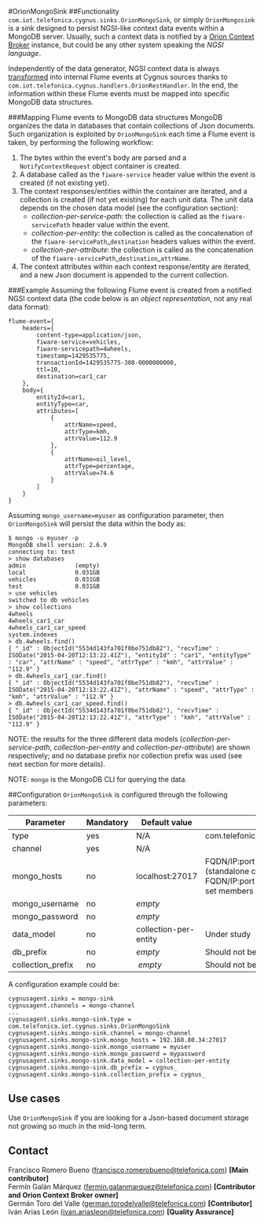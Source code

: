 #OrionMongoSink
##Functionality
`com.iot.telefonica.cygnus.sinks.OrionMongoSink`, or simply `OrionMongosink` is a sink designed to persist NGSI-like context data events within a MongoDB server. Usually, such a context data is notified by a [Orion Context Broker](https://github.com/telefonicaid/fiware-orion) instance, but could be any other system speaking the <i>NGSI language</i>.

Independently of the data generator, NGSI context data is always [transformed](from_ngsi_events_to_flume_events.md) into internal Flume events at Cygnus sources thanks to `com.iot.telefonica.cygnus.handlers.OrionRestHandler`. In the end, the information within these Flume events must be mapped into specific MongoDB data structures.

###Mapping Flume events to MongoDB data structures
MongoDB organizes the data in databases that contain collections of Json documents. Such organization is exploited by `OrionMongoSink` each time a Flume event is taken, by performing the following workflow:

1. The bytes within the event's body are parsed and a `NotifyContextRequest` object container is created.
2. A database called as the `fiware-service` header value within the event is created (if not existing yet).
3. The context responses/entities within the container are iterated, and a collection is created (if not yet existing) for each unit data. The unit data depends on the chosen data model (see the configuration section):
    * <i>collection-per-service-path</i>: the collection is called as the `fiware-servicePath` header value within the event.
    * <i>collection-per-entity</i>: the collection is called as the concatenation of the `fiware-servicePath`_`destination` headers values within the event.
    * <i>collection-per-attribute</i>: the collection is called as the concatenation of the `fiware-servicePath`\_`destination`\_`attrName`.
4. The context attributes within each context response/entity are iterated, and a new Json document is appended to the current collection.

###Example
Assuming the following Flume event is created from a notified NGSI context data (the code below is an <i>object representation</i>, not any real data format):

    flume-event={
        headers={
	        content-type=application/json,
	        fiware-service=vehicles,
	        fiware-servicepath=4wheels,
	        timestamp=1429535775,
	        transactionId=1429535775-308-0000000000,
	        ttl=10,
	        destination=car1_car
        },
        body={
	        entityId=car1,
	        entityType=car,
	        attributes=[
	            {
	                attrName=speed,
	                attrType=kmh,
	                attrValue=112.9
	            },
	            {
	                attrName=oil_level,
	                attrType=percentage,
	                attrValue=74.6
	            }
	        ]
	    }
    }

Assuming `mongo_username=myuser` as configuration parameter, then `OrionMongoSink` will persist the data within the body as:

    $ mongo -u myuser -p
    MongoDB shell version: 2.6.9
    connecting to: test
    > show databases
    admin              (empty)
    local              0.031GB
    vehicles           0.031GB
    test               0.031GB
    > use vehicles
    switched to db vehicles
    > show collections
    4wheels	
    4wheels_car1_car
    4wheels_car1_car_speed
    system.indexes
    > db.4wheels.find()
    { "_id" : ObjectId("5534d143fa701f0be751db82"), "recvTime" : ISODate("2015-04-20T12:13:22.41Z"), "entityId" : "car1", "entityType" : "car", "attrName" : "speed", "attrType" : "kmh", "attrValue" : "112.9" }
    > db.4wheels_car1_car.find()
    { "_id" : ObjectId("5534d143fa701f0be751db82"), "recvTime" : ISODate("2015-04-20T12:13:22.41Z"), "attrName" : "speed", "attrType" : "kmh", "attrValue" : "112.9" }
    > db.4wheels_car1_car_speed.find()
    { "_id" : ObjectId("5534d143fa701f0be751db82"), "recvTime" : ISODate("2015-04-20T12:13:22.41Z"), "attrType" : "kmh", "attrValue" : "112.9" }

NOTE: the results for the three different data models (<i>collection-per-service-path</i>, <i>collection-per-entity</i> and <i>collection-per-attribute</i>) are shown respectively; and no database prefix nor collection prefix was used (see next section for more details).

NOTE: `mongo` is the MongoDB CLI for querying the data.

##Configuration
`OrionMongoSink` is configured through the following parameters:

| Parameter | Mandatory | Default value | Comments |
|---|---|---|---|
| type | yes | N/A | com.telefonica.iot.cygnus.sinks.OrionMongoSink |
| channel | yes | N/A |
| mongo_hosts | no | localhost:27017 | FQDN/IP:port where the MongoDB server runs (standalone case) or comma-separated list of FQDN/IP:port pairs where the MongoDB replica set members run
| mongo_username | no | <i>empty</i> |
| mongo_password | no | <i>empty</i> |
| data_model | no | collection-per-entity | Under study
| db_prefix | no | <i>empty</i> | Should not be public
| collection_prefix | no | <i>empty</i> | Should not be public

A configuration example could be:

    cygnusagent.sinks = mongo-sink
    cygnusagent.channels = mongo-channel
    ...
    cygnusagent.sinks.mongo-sink.type = com.telefonica.iot.cygnus.sinks.OrionMongoSink
    cygnusagent.sinks.mongo-sink.channel = mongo-channel
    cygnusagent.sinks.mongo-sink.mongo_hosts = 192.168.80.34:27017
    cygnusagent.sinks.mongo-sink.mongo_username = myuser
    cygnusagent.sinks.mongo-sink.mongo_password = mypassword
    cygnusagent.sinks.mongo-sink.data_model = collection-per-entity
    cygnusagent.sinks.mongo-sink.db_prefix = cygnus_
    cygnusagent.sinks.mongo-sink.collection_prefix = cygnus_

## Use cases
Use `OrionMongoSink` if you are looking for a Json-based document storage not growing so much in the mid-long term.

## Contact
Francisco Romero Bueno (francisco.romerobueno@telefonica.com) **[Main contributor]**
<br>
Fermín Galán Márquez (fermin.galanmarquez@telefonica.com) **[Contributor and Orion Context Broker owner]**
<br>
Germán Toro del Valle (german.torodelvalle@telefonica.com) **[Contributor]**
<br>
Iván Arias León (ivan.ariasleon@telefonica.com) **[Quality Assurance]**